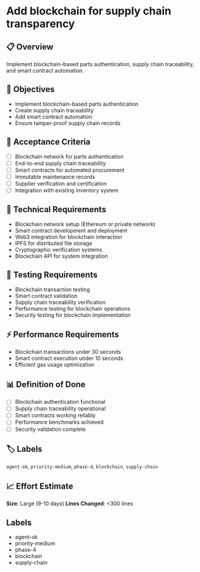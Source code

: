 # Add blockchain for supply chain transparency

## 📋 Overview

Implement blockchain-based parts authentication, supply chain traceability, and
smart contract automation.

## 🎯 Objectives

- Implement blockchain-based parts authentication
- Create supply chain traceability
- Add smart contract automation
- Ensure tamper-proof supply chain records

## 📝 Acceptance Criteria

- [ ] Blockchain network for parts authentication
- [ ] End-to-end supply chain traceability
- [ ] Smart contracts for automated procurement
- [ ] Immutable maintenance records
- [ ] Supplier verification and certification
- [ ] Integration with existing inventory system

## 🔧 Technical Requirements

- Blockchain network setup (Ethereum or private network)
- Smart contract development and deployment
- Web3 integration for blockchain interaction
- IPFS for distributed file storage
- Cryptographic verification systems
- Blockchain API for system integration

## 🧪 Testing Requirements

- Blockchain transaction testing
- Smart contract validation
- Supply chain traceability verification
- Performance testing for blockchain operations
- Security testing for blockchain implementation

## ⚡ Performance Requirements

- Blockchain transactions under 30 seconds
- Smart contract execution under 10 seconds
- Efficient gas usage optimization

## 📊 Definition of Done

- [ ] Blockchain authentication functional
- [ ] Supply chain traceability operational
- [ ] Smart contracts working reliably
- [ ] Performance benchmarks achieved
- [ ] Security validation complete

## 🏷️ Labels

`agent-ok`, `priority-medium`, `phase-4`, `blockchain`, `supply-chain`

## 📈 Effort Estimate

**Size**: Large (9-10 days) **Lines Changed**: <300 lines

## Labels

- agent-ok
- priority-medium
- phase-4
- blockchain
- supply-chain
